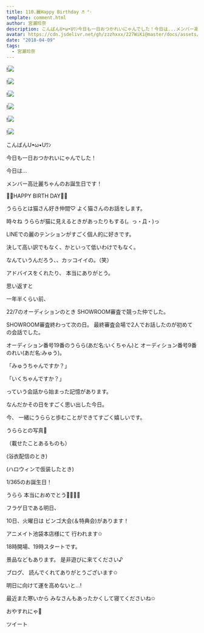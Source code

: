 ```yaml
---
title: 110.麗Happy Birthday ♬ °･
template: comment.html
author: 宮瀬玲奈
description: こんばんU•ω•Uﾜﾝ今日も一日おつかれいにゃんでした！今日は...メンバー高辻麗ちゃんのお誕生日です！🎁🎉HAPPY BIRTH DAY🎈🎀うららとは猫さん好き仲間♡よく猫さんの...
avatar: https://cdn.jsdelivr.net/gh/zzzhxxx/227WiKi@master/docs/assets/photo/avatar/reina.jpg
date: "2018-04-09"
tags:
  - 宮瀬玲奈
---
```


!![](https://cdn.jsdelivr.net/gh/227WiKi/227WiKi-image@master/blog-image/reina-2018-04-09_1.jpg)

!![](https://cdn.jsdelivr.net/gh/227WiKi/227WiKi-image@master/blog-image/reina-2018-04-09_2.jpg)

!![](https://cdn.jsdelivr.net/gh/227WiKi/227WiKi-image@master/blog-image/reina-2018-04-09_3.jpg)

!![](https://cdn.jsdelivr.net/gh/227WiKi/227WiKi-image@master/blog-image/reina-2018-04-09_4.jpg)

!![](https://cdn.jsdelivr.net/gh/227WiKi/227WiKi-image@master/blog-image/reina-2018-04-09_5.jpg)

!![](https://cdn.jsdelivr.net/gh/227WiKi/227WiKi-image@master/blog-image/reina-2018-04-09_6.jpg)




こんばんU•ω•Uﾜﾝ


今日も一日おつかれいにゃんでした！





今日は...



メンバー高辻麗ちゃんのお誕生日です！


🎁🎉HAPPY BIRTH DAY🎈🎀



うららとは猫さん好き仲間♡
よく猫さんのお話をします。


時々ね
うららが猫に見えるときがあったりもする(。っ・Д・)っ




LINEでの麗のテンションがすごく個人的に好きです。

決して高い訳でもなく、かといって低いわけでもなく。

なんていうんだろう、、カッコイイの。（笑）




アドバイスをくれたり、
本当にありがとう。










思い返すと

一年半くらい前、



22/7のオーディションのとき
SHOWROOM審査で競った仲でした。

SHOWROOM審査終わって次の日。
最終審査会場で2人でお話したのが初めての会話でした。

オーディション番号19番のうらら(あだ名:いくちゃん)と
オーディション番号9番のれい(あだ名:みゅう)。


「みゅうちゃんですか？」

「いくちゃんですか？」


っていう会話から始まった記憶があります。




なんだかその日をすごく思い出した今日。









今、
一緒にうららと歩むことができてすごく嬉しいです。













うららとの写真💓

（載せたことあるものも）
























(浴衣配信のとき)


















(ハロウィンで仮装したとき)


















1/365のお誕生日！



うらら
本当におめでとう🎊✨✨✨



















フラゲ日である明日、

10日、火曜日は
ビンゴ大会(＆特典会)があります！


アニメイト池袋本店様にて
行われます✩

18時開場、19時スタートです。


景品などもあります。
是非遊びに来てください♪









ブログ、
読んでくれてありがとうございます✩

明日に向けて運を高めないと...!


最近また寒いから
みなさんもあったかくして寝てくださいね✩



おやすれにゃ💓


ツイート



